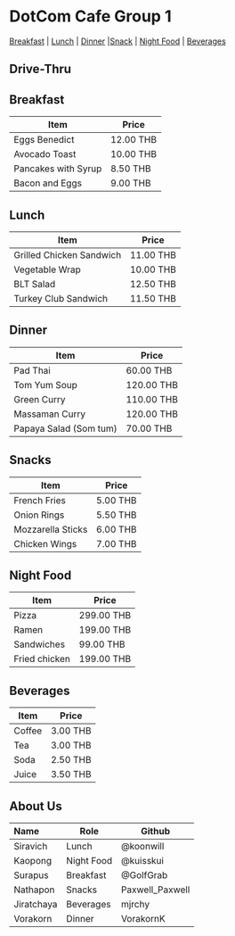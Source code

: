# DotCom Cafe Group 1

[Breakfast](Menu.md#Breakfast) | [Lunch](Menu.md#lunch) | [Dinner](Menu.md#dinner) |[Snack](Menu.md#snacks) | [Night Food](Menu.md#night-food) | [Beverages](Menu.md#Beverages)

## Drive-Thru

## Breakfast

| Item                      | Price     |
| --------------------------| ----------|
| Eggs Benedict             | 12.00 THB |
| Avocado Toast             | 10.00 THB |
| Pancakes with Syrup       | 8.50 THB  |
| Bacon and Eggs            | 9.00 THB  |

## Lunch

| Item                      | Price    |
| ------------------------  | ---------|
| Grilled Chicken Sandwich  | 11.00 THB|
| Vegetable Wrap            | 10.00 THB|
| BLT Salad                 | 12.50 THB|
| Turkey Club Sandwich      | 11.50 THB|

## Dinner

| Item                   | Price      |
| ---------------------- | ---------- |
| Pad Thai               | 60.00 THB  |
| Tom Yum Soup           | 120.00 THB |
| Green Curry            | 110.00 THB |
| Massaman Curry         | 120.00 THB |
| Papaya Salad (Som tum) | 70.00 THB  |

## Snacks

|Item                     | Price     |
|------------------------ | ----------|
|French Fries             | 5.00 THB  |
|Onion Rings              | 5.50 THB  |
|Mozzarella Sticks        | 6.00 THB  |
|Chicken Wings            | 7.00 THB  |

## Night Food

|Item                      | Price      |
|--------------------------|------------|
|Pizza                     | 299.00 THB |
|Ramen                     | 199.00 THB |
|Sandwiches                | 99.00 THB  |
|Fried chicken             | 199.00 THB |

## Beverages

| Item                     | Price    |
|------------------------  | ---------|
|Coffee                    | 3.00 THB |
|Tea                       | 3.00 THB |
|Soda                      | 2.50 THB |
|Juice                     | 3.50 THB |   

## About Us

| Name      | Role      | Github                   |
|:----------|-----------|--------------------------|
| Siravich  | Lunch     | @koonwill                |
| Kaopong   | Night Food| @kuisskui                |
| Surapus   | Breakfast | @GolfGrab                |
| Nathapon  | Snacks    | Paxwell_Paxwell          |
| Jiratchaya| Beverages | mjrchy                   |
| Vorakorn  | Dinner    | VorakornK                |

